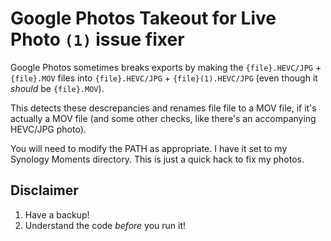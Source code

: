 # Google Photos Takeout for Live Photo `(1)` issue fixer

Google Photos sometimes breaks exports by making the `{file}.HEVC/JPG` + `{file}.MOV` files into `{file}.HEVC/JPG` + `{file}(1).HEVC/JPG` (even though it _should_ be `{file}.MOV`).

This detects these descrepancies and renames file file to a MOV file, if it's actually a MOV file (and some other checks, like there's an accompanying HEVC/JPG photo).

You will need to modify the PATH as appropriate. I have it set to my Synology Moments directory. This is just a quick hack to fix my photos.

## Disclaimer

1.  Have a backup!
2.  Understand the code _before_ you run it!
